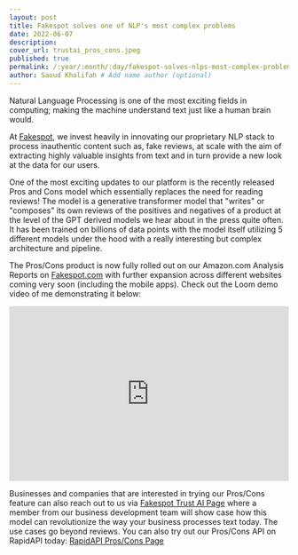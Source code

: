 ```yaml
---
layout: post
title: Fakespot solves one of NLP's most complex problems
date: 2022-06-07
description: 
cover_url: trustai_pros_cons.jpeg
published: true
permalink: /:year/:month/:day/fakespot-solves-nlps-most-complex-problem
author: Saoud Khalifah # Add name author (optional)
---
```

Natural Language Processing is one of the most exciting fields in computing; making the machine understand text just like a human brain would. 

At [Fakespot](https://fakespot.com), we invest heavily in innovating our proprietary NLP stack to process inauthentic content such as, fake reviews, at scale with the aim of extracting highly valuable insights from text and in turn provide a new look at the data for our users.

One of the most exciting updates to our platform is the recently released Pros and Cons model which essentially replaces the need for reading reviews! The model is a generative transformer model that "writes" or "composes" its own reviews of the positives and negatives of a product at the level of the GPT derived models we hear about in the press quite often. It has been trained on billions of data points with the model itself utilizing 5 different models under the hood with a really interesting but complex architecture and pipeline.

The Pros/Cons product is now fully rolled out on our Amazon.com Analysis Reports on [Fakespot.com](https://fakespot.com) with further expansion across different websites coming very soon (including the mobile apps). Check out the Loom demo video of me demonstrating it below:
<div style="position: relative; padding-bottom: 62.5%; height: 0;"><iframe src="https://www.loom.com/embed/103e3445afc54e91b94ef64a0855f491" frameborder="0" webkitallowfullscreen mozallowfullscreen allowfullscreen style="position: absolute; top: 0; left: 0; width: 100%; height: 100%;"></iframe></div>

Businesses and companies that are interested in trying our Pros/Cons feature can also reach out to us via [Fakespot Trust AI Page](https://fakespot.com/trustai) where a member from our business development team will show case how this model can revolutionize the way your business processes text today. The use cases go beyond reviews. You can also try out our Pros/Cons API on RapidAPI today: [RapidAPI Pros/Cons Page](https://rapidapi.com/fakespot-fakespot-default/api/pros-and-cons/)

